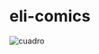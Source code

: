 # eli-comics
![cuadro](https://github.com/user-attachments/assets/019eac12-b52e-4740-bd66-777d119a1654)
